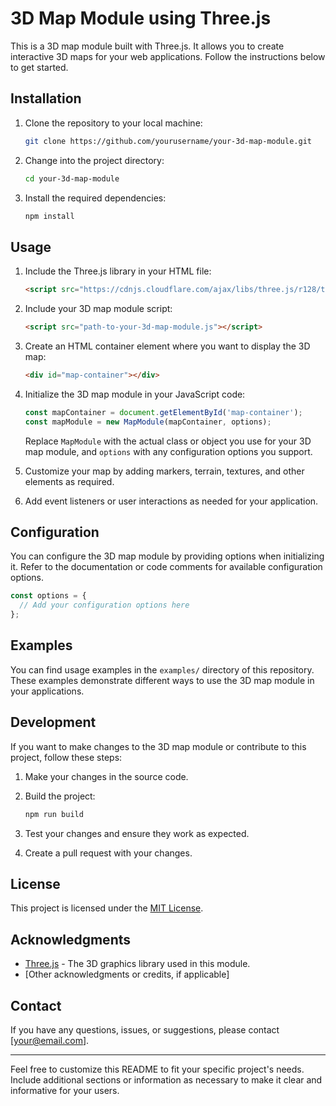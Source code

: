 
# 3D Map Module using Three.js

This is a 3D map module built with Three.js. It allows you to create interactive 3D maps for your web applications. Follow the instructions below to get started.

## Installation

1. Clone the repository to your local machine:

   ```bash
   git clone https://github.com/yourusername/your-3d-map-module.git
   ```

2. Change into the project directory:

   ```bash
   cd your-3d-map-module
   ```

3. Install the required dependencies:

   ```bash
   npm install
   ```

## Usage

1. Include the Three.js library in your HTML file:

   ```html
   <script src="https://cdnjs.cloudflare.com/ajax/libs/three.js/r128/three.min.js"></script>
   ```

2. Include your 3D map module script:

   ```html
   <script src="path-to-your-3d-map-module.js"></script>
   ```

3. Create an HTML container element where you want to display the 3D map:

   ```html
   <div id="map-container"></div>
   ```

4. Initialize the 3D map module in your JavaScript code:

   ```javascript
   const mapContainer = document.getElementById('map-container');
   const mapModule = new MapModule(mapContainer, options);
   ```

   Replace `MapModule` with the actual class or object you use for your 3D map module, and `options` with any configuration options you support.

5. Customize your map by adding markers, terrain, textures, and other elements as required.

6. Add event listeners or user interactions as needed for your application.

## Configuration

You can configure the 3D map module by providing options when initializing it. Refer to the documentation or code comments for available configuration options.

```javascript
const options = {
  // Add your configuration options here
};
```

## Examples

You can find usage examples in the `examples/` directory of this repository. These examples demonstrate different ways to use the 3D map module in your applications.

## Development

If you want to make changes to the 3D map module or contribute to this project, follow these steps:

1. Make your changes in the source code.

2. Build the project:

   ```bash
   npm run build
   ```

3. Test your changes and ensure they work as expected.

4. Create a pull request with your changes.

## License

This project is licensed under the [MIT License](LICENSE.md).

## Acknowledgments

- [Three.js](https://threejs.org/) - The 3D graphics library used in this module.
- [Other acknowledgments or credits, if applicable]

## Contact

If you have any questions, issues, or suggestions, please contact [your@email.com].

---

Feel free to customize this README to fit your specific project's needs. Include additional sections or information as necessary to make it clear and informative for your users.
